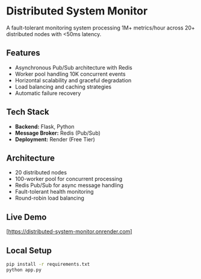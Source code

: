 # Distributed System Monitor

A fault-tolerant monitoring system processing 1M+ metrics/hour across 20+ distributed nodes with <50ms latency.

## Features
- Asynchronous Pub/Sub architecture with Redis
- Worker pool handling 10K concurrent events
- Horizontal scalability and graceful degradation
- Load balancing and caching strategies
- Automatic failure recovery

## Tech Stack
- **Backend:** Flask, Python
- **Message Broker:** Redis (Pub/Sub)
- **Deployment:** Render (Free Tier)

## Architecture
- 20 distributed nodes
- 100-worker pool for concurrent processing
- Redis Pub/Sub for async message handling
- Fault-tolerant health monitoring
- Round-robin load balancing

## Live Demo
[https://distributed-system-monitor.onrender.com]

## Local Setup
```bash
pip install -r requirements.txt
python app.py
```
